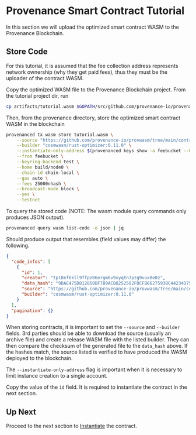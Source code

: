 # Provenance Smart Contract Tutorial

In this section we will upload the optimized smart contract WASM to the Provenance Blockchain.

## Store Code

For this tutorial, it is assumed that the fee collection address represents network ownership
(why they get paid fees), thus they must be the uploader of the contract WASM.

Copy the optimized WASM file to the Provenance Blockchain project. From the tutorial project dir,
run

```bash
cp artifacts/tutorial.wasm $GOPATH/src/github.com/provenance-io/provenance
```

Then, from the provenance directory, store the optimized smart contract WASM in the blockchain

```bash
provenanced tx wasm store tutorial.wasm \
    --source "https://github.com/provenance-io/provwasm/tree/main/contracts/tutorial" \
    --builder "cosmwasm/rust-optimizer:0.11.0" \
    --instantiate-only-address $(provenanced keys show -a feebucket --keyring-backend test --home build/node0 --testnet) \
    --from feebucket \
    --keyring-backend test \
    --home build/node0 \
    --chain-id chain-local \
    --gas auto \
    --fees 25000nhash \
    --broadcast-mode block \
    --yes \
    --testnet
```

To query the stored code (NOTE: The wasm module query commands only produces JSON output).

```bash
provenanced query wasm list-code -o json | jq
```

Should produce output that resembles (field values may differ) the following.

```json
{
  "code_infos": [
    {
      "id": 1,
      "creator": "tp18ef6kll9ffpz06ergm6v9xyqtn7pzg9vux8e0z",
      "data_hash": "9BAE475D812850DF789ACB8252582FDCFB6627593BC44234D75F6002E48DFFD5",
      "source": "https://github.com/provenance-io/provwasm/tree/main/contracts/tutorial",
      "builder": "cosmwasm/rust-optimizer:0.11.0"
    }
  ],
  "pagination": {}
}
```

When storing contracts, it is important to set the `--source` and `--builder` fields. 3rd parties
should be able to download the source (usually an archive file) and create a release WASM file with
the listed builder. They can then compare the checksum of the generated file to the `data_hash`
above. If the hashes match, the source listed is verified to have produced the WASM deployed to the
blockchain.

The `--instantiate-only-address` flag is important when it is necessary to limit instance creation
to a single account.

Copy the value of the `id` field. It is required to instantiate the contract in the next section.

## Up Next

Proceed to the next section to [Instantiate](10-instantiate.md) the contract.

